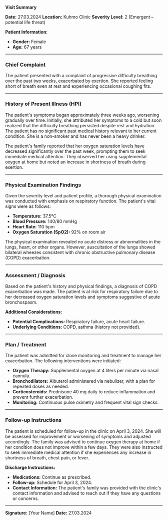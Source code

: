 **Visit Summary**

**Date:** 27.03.2024
**Location:** Kuhmo Clinic
**Severity Level:** 2 (Emergent – potential life threat)

**Patient Information:**
- **Gender:** Female
- **Age:** 67 years

---

### Chief Complaint

The patient presented with a complaint of progressive difficulty breathing over the past two weeks, exacerbated by exertion. She reported feeling short of breath even at rest and experiencing occasional coughing fits.

---

### History of Present Illness (HPI)

The patient's symptoms began approximately three weeks ago, worsening gradually over time. Initially, she attributed her symptoms to a cold but soon realized that the difficulty breathing persisted despite rest and hydration. The patient has no significant past medical history relevant to her current condition. She is a non-smoker and has never been a heavy drinker.

The patient's family reported that her oxygen saturation levels have decreased significantly over the past week, prompting them to seek immediate medical attention. They observed her using supplemental oxygen at home but noted an increase in shortness of breath during exertion.

---

### Physical Examination Findings

Given the severity level and patient profile, a thorough physical examination was conducted with emphasis on respiratory function. The patient's vital signs were as follows:
- **Temperature:** 37.5°C
- **Blood Pressure:** 140/80 mmHg
- **Heart Rate:** 110 bpm
- **Oxygen Saturation (SpO2):** 92% on room air

The physical examination revealed no acute distress or abnormalities in the lungs, heart, or other organs. However, auscultation of the lungs showed bilateral wheezes consistent with chronic obstructive pulmonary disease (COPD) exacerbation.

---

### Assessment / Diagnosis

Based on the patient's history and physical findings, a diagnosis of COPD exacerbation was made. The patient is at risk for respiratory failure due to her decreased oxygen saturation levels and symptoms suggestive of acute bronchospasm.

**Additional Considerations:**
- **Potential Complications:** Respiratory failure, acute heart failure.
- **Underlying Conditions:** COPD, asthma (history not provided).

---

### Plan / Treatment

The patient was admitted for close monitoring and treatment to manage her exacerbation. The following interventions were initiated:
- **Oxygen Therapy:** Supplemental oxygen at 4 liters per minute via nasal cannula.
- **Bronchodilators:** Albuterol administered via nebulizer, with a plan for repeated doses as needed.
- **Corticosteroids:** Prednisone 40 mg daily to reduce inflammation and prevent further exacerbation.
- **Monitoring:** Continuous pulse oximetry and frequent vital sign checks.

---

### Follow-up Instructions

The patient is scheduled for follow-up in the clinic on April 3, 2024. She will be assessed for improvement or worsening of symptoms and adjusted accordingly. The family was advised to continue oxygen therapy at home if her condition does not improve within a few days. They were also instructed to seek immediate medical attention if she experiences any increase in shortness of breath, chest pain, or fever.

**Discharge Instructions:**
- **Medications:** Continue as prescribed.
- **Follow-up:** Schedule for April 3, 2024.
- **Contact Information:** The patient's family was provided with the clinic's contact information and advised to reach out if they have any questions or concerns.

---

**Signature:** [Your Name]
**Date:** 27.03.2024